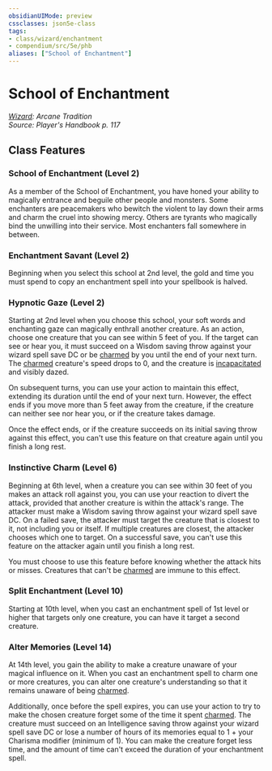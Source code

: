 ```yaml
---
obsidianUIMode: preview
cssclasses: json5e-class
tags:
- class/wizard/enchantment
- compendium/src/5e/phb
aliases: ["School of Enchantment"]
---
```

# School of Enchantment
*[Wizard](./wizard.md#): Arcane Tradition*  
*Source: Player's Handbook p. 117*  


## Class Features

### School of Enchantment (Level 2)

As a member of the School of Enchantment, you have honed your ability to magically entrance and beguile other people and monsters. Some enchanters are peacemakers who bewitch the violent to lay down their arms and charm the cruel into showing mercy. Others are tyrants who magically bind the unwilling into their service. Most enchanters fall somewhere in between.

### Enchantment Savant (Level 2)

Beginning when you select this school at 2nd level, the gold and time you must spend to copy an enchantment spell into your spellbook is halved.

### Hypnotic Gaze (Level 2)

Starting at 2nd level when you choose this school, your soft words and enchanting gaze can magically enthrall another creature. As an action, choose one creature that you can see within 5 feet of you. If the target can see or hear you, it must succeed on a Wisdom saving throw against your wizard spell save DC or be [charmed](../../../Rules%20&%20Options/5e%20Rules/conditions.md.md##charmed) by you until the end of your next turn. The [charmed](../../../Rules%20&%20Options/5e%20Rules/conditions.md##charmed) creature's speed drops to 0, and the creature is [incapacitated](../../../Rules%20&%20Options/5e%20Rules/conditions.md##incapacitated) and visibly dazed.

On subsequent turns, you can use your action to maintain this effect, extending its duration until the end of your next turn. However, the effect ends if you move more than 5 feet away from the creature, if the creature can neither see nor hear you, or if the creature takes damage.

Once the effect ends, or if the creature succeeds on its initial saving throw against this effect, you can't use this feature on that creature again until you finish a long rest.

### Instinctive Charm (Level 6)

Beginning at 6th level, when a creature you can see within 30 feet of you makes an attack roll against you, you can use your reaction to divert the attack, provided that another creature is within the attack's range. The attacker must make a Wisdom saving throw against your wizard spell save DC. On a failed save, the attacker must target the creature that is closest to it, not including you or itself. If multiple creatures are closest, the attacker chooses which one to target. On a successful save, you can't use this feature on the attacker again until you finish a long rest.

You must choose to use this feature before knowing whether the attack hits or misses. Creatures that can't be [charmed](../../../Rules%20&%20Options/5e%20Rules/conditions.md.md.md##charmed) are immune to this effect.

### Split Enchantment (Level 10)

Starting at 10th level, when you cast an enchantment spell of 1st level or higher that targets only one creature, you can have it target a second creature.

### Alter Memories (Level 14)

At 14th level, you gain the ability to make a creature unaware of your magical influence on it. When you cast an enchantment spell to charm one or more creatures, you can alter one creature's understanding so that it remains unaware of being [charmed](../../../Rules%20&%20Options/5e%20Rules/conditions.md.md.md.md##charmed).

Additionally, once before the spell expires, you can use your action to try to make the chosen creature forget some of the time it spent [charmed](../../../Rules%20&%20Options/5e%20Rules/conditions.md##charmed). The creature must succeed on an Intelligence saving throw against your wizard spell save DC or lose a number of hours of its memories equal to 1 + your Charisma modifier (minimum of 1). You can make the creature forget less time, and the amount of time can't exceed the duration of your enchantment spell.